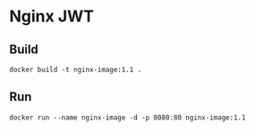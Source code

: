 # Nginx JWT
## Build
```
docker build -t nginx-image:1.1 . 
```

## Run
```
docker run --name nginx-image -d -p 8080:80 nginx-image:1.1
```